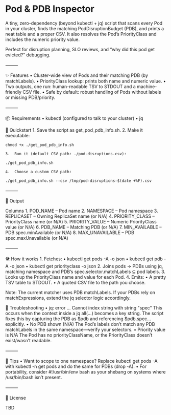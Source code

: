 # Pod & PDB Inspector

A tiny, zero-dependency (beyond kubectl + jq) script that scans every Pod in your cluster, finds the matching PodDisruptionBudget (PDB), and prints a neat table and a proper CSV. It also resolves the Pod’s PriorityClass and includes the numeric priority value.

Perfect for disruption planning, SLO reviews, and “why did this pod get evicted?” debugging.

⸻

✨ Features
	•	Cluster-wide view of Pods and their matching PDB (by matchLabels).
	•	PriorityClass lookup: prints both name and numeric value.
	•	Two outputs, one run: human-readable TSV to STDOUT and a machine-friendly CSV file.
	•	Safe by default: robust handling of Pods without labels or missing PDB/priority.

⸻

📦 Requirements
	•	kubectl (configured to talk to your cluster)
	•	jq


🚀 Quickstart
	1.	Save the script as get_pod_pdb_info.sh.
	2.	Make it executable:
```
chmod +x ./get_pod_pdb_info.sh
```


	3.	Run it (default CSV path: ./pod-disruptions.csv):
```
./get_pod_pdb_info.sh
```


	4.	Choose a custom CSV path:
```
./get_pod_pdb_info.sh --csv /tmp/pod-disruptions-$(date +%F).csv
```

⸻

🧾 Output

Columns
	1.	POD_NAME – Pod name
	2.	NAMESPACE – Pod namespace
	3.	REPLICASET – Owning ReplicaSet name (or N/A)
	4.	PRIORITY_CLASS – PriorityClass name (or N/A)
	5.	PRIORITY_VALUE – Numeric PriorityClass value (or N/A)
	6.	PDB_NAME – Matching PDB (or N/A)
	7.	MIN_AVAILABLE – PDB spec.minAvailable (or N/A)
	8.	MAX_UNAVAILABLE – PDB spec.maxUnavailable (or N/A)

⸻

🛠️ How it works
	1.	Fetches:
	•	kubectl get pods -A -o json
	•	kubectl get pdb -A -o json
	•	kubectl get priorityclass -o json
	2.	Joins pods → PDBs using jq, matching namespace and PDB’s spec.selector.matchLabels ⊆ pod labels.
	3.	Looks up the PriorityClass name and value for each Pod.
	4.	Emits:
	•	A pretty TSV table to STDOUT.
	•	A quoted CSV file to the path you choose.

Note: The current matcher uses PDB matchLabels. If your PDBs rely on matchExpressions, extend the jq selector logic accordingly.


🐞 Troubleshooting
	•	jq: error ... Cannot index string with string "spec"
This occurs when the context inside a jq all(...) becomes a key string. The script fixes this by capturing the PDB as $pdb and referencing $pdb.spec... explicitly.
	•	No PDB shown (N/A)
The Pod’s labels don’t match any PDB matchLabels in the same namespace—verify your selectors.
	•	Priority value is N/A
The Pod has no priorityClassName, or the PriorityClass doesn’t exist/wasn’t readable.

⸻

🧭 Tips
	•	Want to scope to one namespace? Replace kubectl get pods -A with kubectl -n <ns> get pods and do the same for PDBs (drop -A).
	•	For portability, consider #!/usr/bin/env bash as your shebang on systems where /usr/bin/bash isn’t present.

⸻

📄 License

TBD